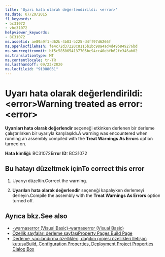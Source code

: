 ```yaml
---
title: 'Uyarı hata olarak değerlendirildi: <error>'
ms.date: 07/20/2015
f1_keywords:
- bc31072
- vbc31072
helpviewer_keywords:
- BC31072
ms.assetid: ae89a9f1-d62b-4b83-b225-d4ff97d6266f
ms.openlocfilehash: fe4c72d37220c8115b1bc98a4ad4d49b849276bd
ms.sourcegitcommit: bf5c5850654187705bc94cc40ebfb62fe346ab02
ms.translationtype: MT
ms.contentlocale: tr-TR
ms.lasthandoff: 09/23/2020
ms.locfileid: "91088031"
---
```

# <a name="warning-treated-as-error-error"></a><span data-ttu-id="8da55-102">Uyarı hata olarak değerlendirildi: \<error></span><span class="sxs-lookup"><span data-stu-id="8da55-102">Warning treated as error: \<error></span></span>

<span data-ttu-id="8da55-103">**Uyarıları hata olarak değerlendir** seçeneği etkinken derlenen bir derleme çalıştırılırken bir uyarıyla karşılaşıldı.</span><span class="sxs-lookup"><span data-stu-id="8da55-103">A warning was encountered when running an assembly compiled with the **Treat Warnings As Errors** option turned on.</span></span>  
  
 <span data-ttu-id="8da55-104">**Hata kimliği:** BC31072</span><span class="sxs-lookup"><span data-stu-id="8da55-104">**Error ID:** BC31072</span></span>  
  
## <a name="to-correct-this-error"></a><span data-ttu-id="8da55-105">Bu hatayı düzeltmek için</span><span class="sxs-lookup"><span data-stu-id="8da55-105">To correct this error</span></span>  
  
1. <span data-ttu-id="8da55-106">Uyarıyı düzeltin.</span><span class="sxs-lookup"><span data-stu-id="8da55-106">Correct the warning.</span></span>  
  
2. <span data-ttu-id="8da55-107">**Uyarıları hata olarak değerlendir** seçeneği kapalıyken derlemeyi derleyin.</span><span class="sxs-lookup"><span data-stu-id="8da55-107">Compile the assembly with the **Treat Warnings As Errors** option turned off.</span></span>  
  
## <a name="see-also"></a><span data-ttu-id="8da55-108">Ayrıca bkz.</span><span class="sxs-lookup"><span data-stu-id="8da55-108">See also</span></span>

- [<span data-ttu-id="8da55-109">-warnaserror (Visual Basic)</span><span class="sxs-lookup"><span data-stu-id="8da55-109">-warnaserror (Visual Basic)</span></span>](../reference/command-line-compiler/warnaserror.md)
- <span data-ttu-id="8da55-110">[Özellik sayfaları derleme sayfası](/previous-versions/visualstudio/visual-studio-2010/zxbs6ywz(v=vs.100))</span><span class="sxs-lookup"><span data-stu-id="8da55-110">[Property Pages Build Page](/previous-versions/visualstudio/visual-studio-2010/zxbs6ywz(v=vs.100))</span></span>
- <span data-ttu-id="8da55-111">[Derleme, yapılandırma özellikleri, dağıtım projesi özellikleri Iletişim kutusu](/previous-versions/visualstudio/visual-studio-2010/1befw7hy(v=vs.100))</span><span class="sxs-lookup"><span data-stu-id="8da55-111">[Build, Configuration Properties, Deployment Project Properties Dialog Box](/previous-versions/visualstudio/visual-studio-2010/1befw7hy(v=vs.100))</span></span>
